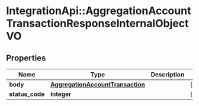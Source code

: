 # IntegrationApi::AggregationAccountTransactionResponseInternalObjectVO

## Properties
Name | Type | Description | Notes
------------ | ------------- | ------------- | -------------
**body** | [**AggregationAccountTransaction**](AggregationAccountTransaction.md) |  | [optional] 
**status_code** | **Integer** |  | [optional] 


